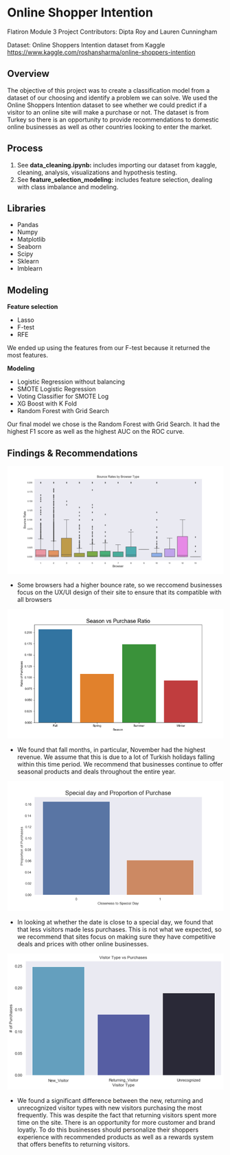 # Online Shopper Intention

Flatiron Module 3 Project
Contributors: Dipta Roy and Lauren Cunningham 

Dataset: Online Shoppers Intention dataset from Kaggle
https://www.kaggle.com/roshansharma/online-shoppers-intention


## Overview 

The objective of this project was to create a classification model from a dataset of our choosing and identify a problem we can solve. We used the Online Shoppers Intention dataset to see whether we could predict if a visitor to an online site will make a purchase or not. The dataset is from Turkey so there is an opportunity to provide recommendations to domestic online businesses as well as other countries looking to enter the market.


## Process 
1. See **data_cleaning.ipynb:** includes importing our dataset from kaggle, cleaning, analysis, visualizations and hypothesis testing.
2. See **feature_selection_modeling:** includes feature selection, dealing with class imbalance and modeling. 


## Libraries 
- Pandas
- Numpy 
- Matplotlib
- Seaborn
- Scipy
- Sklearn
- Imblearn 


## Modeling

**Feature selection**
- Lasso 
- F-test 
- RFE 

We ended up using the features from our F-test because it returned the most features.

**Modeling**
- Logistic Regression without balancing 
- SMOTE Logistic Regression
- Voting Classifier for SMOTE Log
- XG Boost with K Fold
- Random Forest with Grid Search

Our final model we chose is the Random Forest with Grid Search. It had the highest F1 score as well as the highest AUC on the ROC curve.


## Findings & Recommendations 

![Image](/visualizations/bounce_browser.png)

- Some browsers had a higher bounce rate, so we reccomend businesses focus on the UX/UI design of their site to ensure that its compatible with all browsers

![Image](/visualizations/seasonality.png)

- We found that fall months, in particular, November had the highest revenue. We assume that this is due to a lot of Turkish holidays falling within this time period. We recommend that businesses continue to offer seasonal products and deals throughout the entire year. 

![Image](/visualizations/specialday.png)

- In looking at whether the date is close to a special day, we found that that less visitors made less purchases. This is not what we expected, so we recommend that sites focus on making sure they have competitive deals and prices with other online businesses. 

![Image](/visualizations/visitortype.png)

- We found a significant difference between the new, returning and unrecognized visitor types with new visitors purchasing the most frequently. This was despite the fact that returning visitors spent more time on the site. There is an opportunity for more customer and brand loyatly. To do this businesses should personalize their shoppers experience with recommended products as well as a rewards system that offers benefits to returning visitors. 


